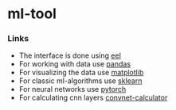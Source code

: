 # ml-tool

### Links
- The interface is done using [eel](https://github.com/python-eel/Eel#usage)
- For working with data use [pandas](https://pandas.pydata.org/)
- For visualizing the data use [matplotlib](https://matplotlib.org/stable)
- For classic ml-algorithms use [sklearn](https://scikit-learn.org/stable/)
- For neural networks use [pytorch](https://pytorch.org/)
- For calculating cnn layers [convnet-calculator](https://madebyollin.github.io/convnet-calculator/)

